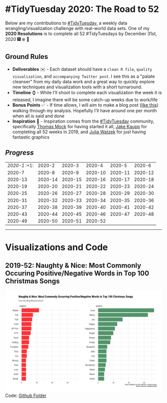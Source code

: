 # #TidyTuesday 2020: The Road to 52
Below are my contributions to [#TidyTuesday](https://github.com/rfordatascience/tidytuesday), a weekly data wrangling/visualization challenge with real-world data sets. One of my **2020 Resolutions** is to complete all 52 #TidyTuesdays by December 31st, 2020 :fireworks: :snowflake: :raised_hands:

## Ground Rules
* **Deliverables** :envelope: - Each dataset should have a ```clean R file```, ```quality visualization```, and ```accompanying Twitter post```. I see this as a "palate cleanser" from my daily data work and a great way to quickly explore new techniques and visualization tools with a short turnaround. 
* **Timeline** :watch: - While I'll shoot to complete each visualization the week it is released, I imagine there will be some catch-up weeks due to work/life
* **Bonus Points** :white_check_mark: - If time allows, I will aim to make a blog post ([like this](https://randy-tarnowski.github.io/post/tt_201952/)) walking through my analysis. Hopefully I'll have around one per month when all is said and done
* **Inspiration** :star2: - Inspiration comes from the [#TidyTuesday](https://twitter.com/search?q=%23TidyTuesday&src=typeahead_click) community, specifically [Thomas Mock](https://twitter.com/thomas_mock) for having started it all, [Jake Kaupp](https://twitter.com/jakekaupp) for completing all 52 weeks in 2019, and [Julia Watzek](https://twitter.com/watzoever) for just having fantastic graphics


## *Progress*
<table><tr><td> <i>2020-1</i> :+1:</td><td>2020-2</td><td>2020-3</td><td>2020-4</td><td>2020-5</td><td>2020-6</td></tr><tr><td>2020-7</td><td>2020-8</td><td>2020-9</td><td>2020-10</td><td>2020-11</td><td>2020-12</td></tr><tr><td>2020-13</td><td>2020-14</td><td>2020-15</td><td>2020-16</td><td>2020-17</td><td>2020-18</td></tr><tr><td>2020-19</td><td>2020-20</td><td>2020-21</td><td>2020-22</td><td>2020-23</td><td>2020-24</td></tr><tr><td>2020-25</td><td>2020-26</td><td>2020-27</td><td>2020-28</td><td>2020-29</td><td>2020-30</td></tr><tr><td>2020-31</td><td>2020-32</td><td>2020-33</td><td>2020-34</td><td>2020-35</td><td>2020-36</td></tr><tr><td>2020-37</td><td>2020-38</td><td>2020-39</td><td>2020-40</td><td>2020-41</td><td>2020-42</td></tr><tr><td>2020-43</td><td>2020-44</td><td>2020-45</td><td>2020-46</td><td>2020-47</td><td>2020-48</td></tr><tr><td>2020-49</td><td>2020-50</td><td>2020-51</td><td>2020-52</td><td></td><td></td></tr></table>
</center>

---
# Visualizations and Code

## 2019-52: Naughty & Nice: Most Commonly Occuring Positive/Negative Words in Top 100 Christmas Songs
![alt text](https://raw.githubusercontent.com/randy-tarnowski/tidytuesday/master/2019-12-24_ChristmasSongs/12_24.png)
Code: [Github Folder](https://github.com/randy-tarnowski/tidytuesday/tree/master/2019-12-24_ChristmasSongs)
